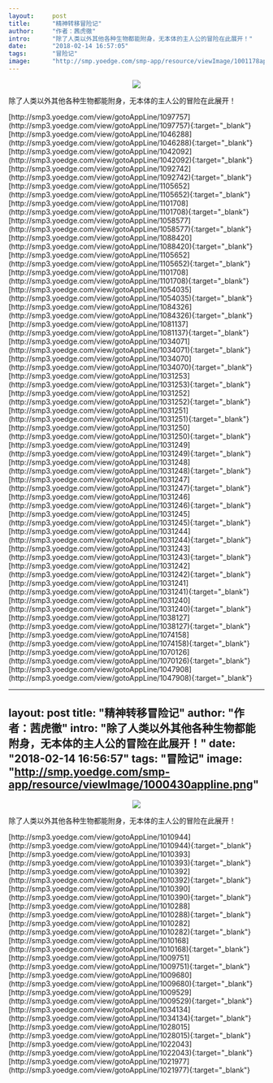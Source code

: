 ```yaml
---
layout:     post
title:      "精神转移冒险记"
author:     "作者：茜虎徹"
intro:      "除了人类以外其他各种生物都能附身，无本体的主人公的冒险在此展开！"
date:       "2018-02-14 16:57:05"
tags:       "冒险记"
image:      "http://smp.yoedge.com/smp-app/resource/viewImage/1001178appline.png"
---
```

<div style="text-align: center">
<p><img src="http://smp.yoedge.com/smp-app/resource/viewImage/1001178appline.png"/></p>
</div>
<p class="post-meta">
<span>除了人类以外其他各种生物都能附身，无本体的主人公的冒险在此展开！</span>
</p>
[http://smp3.yoedge.com/view/gotoAppLine/1097757](http://smp3.yoedge.com/view/gotoAppLine/1097757){:target="_blank"}
[http://smp3.yoedge.com/view/gotoAppLine/1046288](http://smp3.yoedge.com/view/gotoAppLine/1046288){:target="_blank"}
[http://smp3.yoedge.com/view/gotoAppLine/1042092](http://smp3.yoedge.com/view/gotoAppLine/1042092){:target="_blank"}
[http://smp3.yoedge.com/view/gotoAppLine/1092742](http://smp3.yoedge.com/view/gotoAppLine/1092742){:target="_blank"}
[http://smp3.yoedge.com/view/gotoAppLine/1105652](http://smp3.yoedge.com/view/gotoAppLine/1105652){:target="_blank"}
[http://smp3.yoedge.com/view/gotoAppLine/1101708](http://smp3.yoedge.com/view/gotoAppLine/1101708){:target="_blank"}
[http://smp3.yoedge.com/view/gotoAppLine/1058577](http://smp3.yoedge.com/view/gotoAppLine/1058577){:target="_blank"}
[http://smp3.yoedge.com/view/gotoAppLine/1088420](http://smp3.yoedge.com/view/gotoAppLine/1088420){:target="_blank"}
[http://smp3.yoedge.com/view/gotoAppLine/1105652](http://smp3.yoedge.com/view/gotoAppLine/1105652){:target="_blank"}
[http://smp3.yoedge.com/view/gotoAppLine/1101708](http://smp3.yoedge.com/view/gotoAppLine/1101708){:target="_blank"}
[http://smp3.yoedge.com/view/gotoAppLine/1054035](http://smp3.yoedge.com/view/gotoAppLine/1054035){:target="_blank"}
[http://smp3.yoedge.com/view/gotoAppLine/1084326](http://smp3.yoedge.com/view/gotoAppLine/1084326){:target="_blank"}
[http://smp3.yoedge.com/view/gotoAppLine/1081137](http://smp3.yoedge.com/view/gotoAppLine/1081137){:target="_blank"}
[http://smp3.yoedge.com/view/gotoAppLine/1034071](http://smp3.yoedge.com/view/gotoAppLine/1034071){:target="_blank"}
[http://smp3.yoedge.com/view/gotoAppLine/1034070](http://smp3.yoedge.com/view/gotoAppLine/1034070){:target="_blank"}
[http://smp3.yoedge.com/view/gotoAppLine/1031253](http://smp3.yoedge.com/view/gotoAppLine/1031253){:target="_blank"}
[http://smp3.yoedge.com/view/gotoAppLine/1031252](http://smp3.yoedge.com/view/gotoAppLine/1031252){:target="_blank"}
[http://smp3.yoedge.com/view/gotoAppLine/1031251](http://smp3.yoedge.com/view/gotoAppLine/1031251){:target="_blank"}
[http://smp3.yoedge.com/view/gotoAppLine/1031250](http://smp3.yoedge.com/view/gotoAppLine/1031250){:target="_blank"}
[http://smp3.yoedge.com/view/gotoAppLine/1031249](http://smp3.yoedge.com/view/gotoAppLine/1031249){:target="_blank"}
[http://smp3.yoedge.com/view/gotoAppLine/1031248](http://smp3.yoedge.com/view/gotoAppLine/1031248){:target="_blank"}
[http://smp3.yoedge.com/view/gotoAppLine/1031247](http://smp3.yoedge.com/view/gotoAppLine/1031247){:target="_blank"}
[http://smp3.yoedge.com/view/gotoAppLine/1031246](http://smp3.yoedge.com/view/gotoAppLine/1031246){:target="_blank"}
[http://smp3.yoedge.com/view/gotoAppLine/1031245](http://smp3.yoedge.com/view/gotoAppLine/1031245){:target="_blank"}
[http://smp3.yoedge.com/view/gotoAppLine/1031244](http://smp3.yoedge.com/view/gotoAppLine/1031244){:target="_blank"}
[http://smp3.yoedge.com/view/gotoAppLine/1031243](http://smp3.yoedge.com/view/gotoAppLine/1031243){:target="_blank"}
[http://smp3.yoedge.com/view/gotoAppLine/1031242](http://smp3.yoedge.com/view/gotoAppLine/1031242){:target="_blank"}
[http://smp3.yoedge.com/view/gotoAppLine/1031241](http://smp3.yoedge.com/view/gotoAppLine/1031241){:target="_blank"}
[http://smp3.yoedge.com/view/gotoAppLine/1031240](http://smp3.yoedge.com/view/gotoAppLine/1031240){:target="_blank"}
[http://smp3.yoedge.com/view/gotoAppLine/1038127](http://smp3.yoedge.com/view/gotoAppLine/1038127){:target="_blank"}
[http://smp3.yoedge.com/view/gotoAppLine/1074158](http://smp3.yoedge.com/view/gotoAppLine/1074158){:target="_blank"}
[http://smp3.yoedge.com/view/gotoAppLine/1070126](http://smp3.yoedge.com/view/gotoAppLine/1070126){:target="_blank"}
[http://smp3.yoedge.com/view/gotoAppLine/1047908](http://smp3.yoedge.com/view/gotoAppLine/1047908){:target="_blank"}


---
layout:     post
title:      "精神转移冒险记"
author:     "作者：茜虎徹"
intro:      "除了人类以外其他各种生物都能附身，无本体的主人公的冒险在此展开！"
date:       "2018-02-14 16:56:57"
tags:       "冒险记"
image:      "http://smp.yoedge.com/smp-app/resource/viewImage/1000430appline.png"
---
<div style="text-align: center">
<p><img src="http://smp.yoedge.com/smp-app/resource/viewImage/1000430appline.png"/></p>
</div>
<p class="post-meta">
<span>除了人类以外其他各种生物都能附身，无本体的主人公的冒险在此展开！</span>
</p>
[http://smp3.yoedge.com/view/gotoAppLine/1010944](http://smp3.yoedge.com/view/gotoAppLine/1010944){:target="_blank"}
[http://smp3.yoedge.com/view/gotoAppLine/1010393](http://smp3.yoedge.com/view/gotoAppLine/1010393){:target="_blank"}
[http://smp3.yoedge.com/view/gotoAppLine/1010392](http://smp3.yoedge.com/view/gotoAppLine/1010392){:target="_blank"}
[http://smp3.yoedge.com/view/gotoAppLine/1010390](http://smp3.yoedge.com/view/gotoAppLine/1010390){:target="_blank"}
[http://smp3.yoedge.com/view/gotoAppLine/1010288](http://smp3.yoedge.com/view/gotoAppLine/1010288){:target="_blank"}
[http://smp3.yoedge.com/view/gotoAppLine/1010282](http://smp3.yoedge.com/view/gotoAppLine/1010282){:target="_blank"}
[http://smp3.yoedge.com/view/gotoAppLine/1010168](http://smp3.yoedge.com/view/gotoAppLine/1010168){:target="_blank"}
[http://smp3.yoedge.com/view/gotoAppLine/1009751](http://smp3.yoedge.com/view/gotoAppLine/1009751){:target="_blank"}
[http://smp3.yoedge.com/view/gotoAppLine/1009680](http://smp3.yoedge.com/view/gotoAppLine/1009680){:target="_blank"}
[http://smp3.yoedge.com/view/gotoAppLine/1009529](http://smp3.yoedge.com/view/gotoAppLine/1009529){:target="_blank"}
[http://smp3.yoedge.com/view/gotoAppLine/1034134](http://smp3.yoedge.com/view/gotoAppLine/1034134){:target="_blank"}
[http://smp3.yoedge.com/view/gotoAppLine/1028015](http://smp3.yoedge.com/view/gotoAppLine/1028015){:target="_blank"}
[http://smp3.yoedge.com/view/gotoAppLine/1022043](http://smp3.yoedge.com/view/gotoAppLine/1022043){:target="_blank"}
[http://smp3.yoedge.com/view/gotoAppLine/1021977](http://smp3.yoedge.com/view/gotoAppLine/1021977){:target="_blank"}


